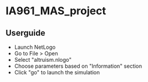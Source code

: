 # IA961_MAS_project

## Userguide
- Launch NetLogo
- Go to File > Open
- Select "altruism.nlogo"
- Choose parameters based on "Information" section
- Click "go" to launch the simulation